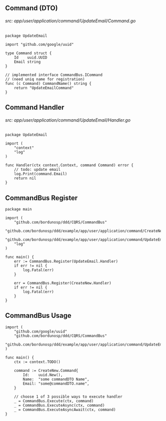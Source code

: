
## Command (DTO)
###### src: app/user/application/command/UpdateEmail/Command.go
```golang
package UpdateEmail

import "github.com/google/uuid"

type Command struct {
    Id    uuid.UUID
    Email string
}

// implemented interface CommandBus.ICommand 
// (need uniq name for registration)
func (c Command) CommandName() string {
    return "UpdateEmailCommand"
}
```

## Command Handler
###### src: app/user/application/command/UpdateEmail/Handler.go
```golang
package UpdateEmail

import (
    "context"
    "log"
)

func Handler(ctx context.Context, command Command) error {
    // todo: update email
    log.Print(command.Email)
    return nil
}
```


## CommandBus Register
```golang
package main

import (
    "github.com/bordunosp/ddd/CQRS/CommandBus"
    "github.com/bordunosp/ddd/example/app/user/application/command/CreateNew"
    "github.com/bordunosp/ddd/example/app/user/application/command/UpdateEmail"
    "log"
)

func main() {
    err := CommandBus.Register(UpdateEmail.Handler)
    if err != nil {
        log.Fatal(err)
    }
	
    err = CommandBus.Register(CreateNew.Handler)
    if err != nil {
        log.Fatal(err)
    }
}
```

## CommandBus Usage
```golang
import (
    "github.com/google/uuid"
    "github.com/bordunosp/ddd/CQRS/CommandBus"
    "github.com/bordunosp/ddd/example/app/user/application/command/UpdateEmail"
)

func main() {
    ctx := context.TODO()
	
    command := CreateNew.Command{
        Id:    uuid.New(),
        Name:  "some commandDTO Name",
        Email: "some@commandDTO.name",
    }

    // choose 1 of 3 possible ways to execute handler
    _ = CommandBus.Execute(ctx, command)
    _ = CommandBus.ExecuteAsync(ctx, command)
    _ = CommandBus.ExecuteAsyncAwait(ctx, command)
}
```
